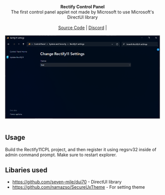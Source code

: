 <p align="center">
  <br><br>
  <b>Rectify Control Panel</b><br>
  The first control panel applet not made by Microsoft to use Microsoft's DirectUI library<br><br>
  <a href="./Rectify11CPL">Source Code</a> | 
  <a href="[https://](https://discord.gg/rectify11-community-1077324213142175744)">Discord</a> | 
  <br><br>
  <img src="Images/Screenshot.png"><br><br>
</p>

## Usage
Build the Rectify11CPL project, and then register it using regsrv32 inside of admin command prompt. Make sure to restart explorer.

## Libaries used
 - https://github.com/seven-mile/dui70 - DirectUI library
 - https://github.com/namazso/SecureUxTheme - For setting theme
